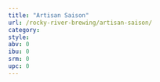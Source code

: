```yaml
---
title: "Artisan Saison"
url: /rocky-river-brewing/artisan-saison/
category: 
style: 
abv: 0
ibu: 0
srm: 0
upc: 0
---
```



